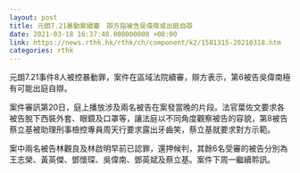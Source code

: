 ```yaml
---
layout: post
title: 元朗7.21暴動案續審　辯方指被告吳偉南或出庭自辯
date: 2021-03-18 16:37:48.000000000 +08:00
link: https://news.rthk.hk/rthk/ch/component/k2/1581315-20210318.htm
categories: rthk
---
```


元朗7.21事件8人被控暴動罪，案件在區域法院續審，辯方表示，第6被告吳偉南極有可能出庭自辯。

案件審訊第20日，庭上播放涉及兩名被告在案發當晚的片段。法官葉佐文要求各被告脫下西裝外套、眼鏡及口罩等，讓法庭以不同角度觀察被告的容貌，第8被告蔡立基被助理刑事檢控專員周天行要求露出牙齒笑，蔡立基就要求對方示範。

案中兩名被告林觀良及林啟明早前已認罪，還押候判，其餘6名受審的被告分別為王志榮、黃英傑、鄧懷琛、吳偉南、鄧英斌及蔡立基。案件下周一繼續聆訊。
